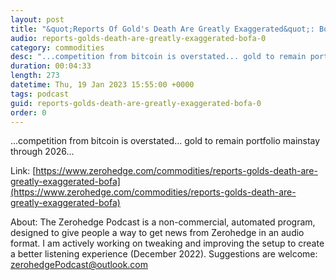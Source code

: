 ```yaml
---
layout: post
title: "&quot;Reports Of Gold's Death Are Greatly Exaggerated&quot;: BofA"
audio: reports-golds-death-are-greatly-exaggerated-bofa-0
category: commodities
desc: "...competition from bitcoin is overstated... gold to remain portfolio mainstay through 2026..."
duration: 00:04:33
length: 273
datetime: Thu, 19 Jan 2023 15:55:00 +0000
tags: podcast
guid: reports-golds-death-are-greatly-exaggerated-bofa-0
order: 0
---
```

...competition from bitcoin is overstated... gold to remain portfolio mainstay through 2026...

Link: [https://www.zerohedge.com/commodities/reports-golds-death-are-greatly-exaggerated-bofa](https://www.zerohedge.com/commodities/reports-golds-death-are-greatly-exaggerated-bofa)

About: The Zerohedge Podcast is a non-commercial, automated program, designed to give people a way to get news from Zerohedge in an audio format.  I am actively working on tweaking and improving the setup to create a better listening experience (December 2022).  Suggestions are welcome: [zerohedgePodcast@outlook.com](mailto:zerohedgePodcast@outlook.com)